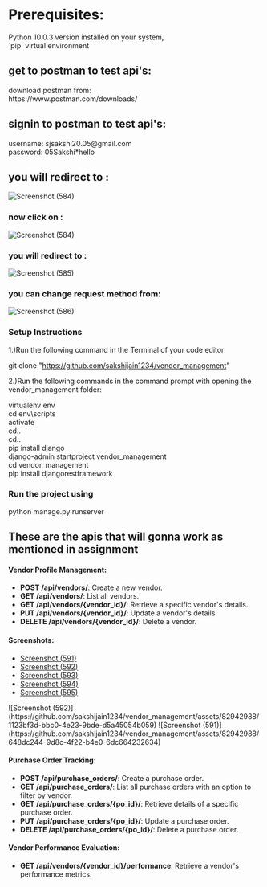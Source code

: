 <h1>Prerequisites:</h1>
<p>Python 10.0.3 version installed on your system, <br>
`pip` virtual environment</p>

<h2>get to postman to test api's: </h2>

<p>download postman from:<br>
https://www.postman.com/downloads/</p>

<h2>signin to postman to test api's: </h2>
 <p>
username: sjsakshi20.05@gmail.com<br>
password: 05Sakshi*hello</p>

<h2>you will redirect to :</h2>

![Screenshot (584)](https://github.com/sakshijain1234/vendor_management/assets/82942988/770a1c31-e6fd-4051-b9c4-dfd10f95ae3d)

<h3>now click on :</h3>

![Screenshot (584)](https://github.com/sakshijain1234/vendor_management/assets/82942988/4f92fc73-33ae-4147-a754-413cdb5f6601)

<h3>you will redirect to :</h3>

![Screenshot (585)](https://github.com/sakshijain1234/vendor_management/assets/82942988/18e3b6f1-cf47-4c41-b6e3-747a4b84429d)

<h3>you can change request method from:</h3>

![Screenshot (586)](https://github.com/sakshijain1234/vendor_management/assets/82942988/7f59c849-084b-42a4-ac01-d23086c93000)

<h3>Setup Instructions</h3>

<p>1.)Run the following command in the Terminal of your code editor

git clone "https://github.com/sakshijain1234/vendor_management"

2.)Run the following commands in the command prompt with opening the vendor_management folder:

virtualenv env<br>
cd env\scripts<br>
activate<br>
cd..<br>
cd..<br>
pip install django<br>
django-admin startproject vendor_management<br>
cd vendor_management<br>
pip install djangorestframework</p>

<h3>Run the project using</h3>

<p>python manage.py runserver</p>

<h2>These are the apis that will gonna work as mentioned in assignment</h2>
<h4>Vendor Profile Management:</h4>
<ul>
    <li><strong>POST /api/vendors/</strong>: Create a new vendor.</li>
    <li><strong>GET /api/vendors/</strong>: List all vendors.</li>
    <li><strong>GET /api/vendors/{vendor_id}/</strong>: Retrieve a specific vendor's details.</li>
    <li><strong>PUT /api/vendors/{vendor_id}/</strong>: Update a vendor's details.</li>
    <li><strong>DELETE /api/vendors/{vendor_id}/</strong>: Delete a vendor.</li>
</ul>

<h4>Screenshots:</h4>
<ul>
    <li><a href="https://github.com/sakshijain1234/vendor_management/assets/82942988/a491e5c9-b024-4a7e-aa35-b9b8b498bb1d">Screenshot (591)</a></li>
    <li><a href="https://github.com/sakshijain1234/vendor_management/assets/82942988/1123bf3d-bbc0-4e23-9bde-d5a45054b059">Screenshot (592)</a></li>
    <li><a href="https://github.com/sakshijain1234/vendor_management/assets/82942988/3a19b81f-48dd-4224-950e-3c9a5da75d0a">Screenshot (593)</a></li>
    <li><a href="https://github.com/sakshijain1234/vendor_management/assets/82942988/3133befc-0842-42ee-8cea-503a8cab0c10">Screenshot (594)</a></li>
    <li><a href="https://github.com/sakshijain1234/vendor_management/assets/82942988/6da91207-73e4-4098-9d2b-5f6327fad087">Screenshot (595)</a></li>
</ul>
![Screenshot (592)](https://github.com/sakshijain1234/vendor_management/assets/82942988/1123bf3d-bbc0-4e23-9bde-d5a45054b059)
![Screenshot (591)](https://github.com/sakshijain1234/vendor_management/assets/82942988/648dc244-9d8c-4f22-b4e0-6dc664232634)


<h4>Purchase Order Tracking:</h4>
<ul>
    <li><strong>POST /api/purchase_orders/</strong>: Create a purchase order.</li>
    <li><strong>GET /api/purchase_orders/</strong>: List all purchase orders with an option to filter by vendor.</li>
    <li><strong>GET /api/purchase_orders/{po_id}/</strong>: Retrieve details of a specific purchase order.</li>
    <li><strong>PUT /api/purchase_orders/{po_id}/</strong>: Update a purchase order.</li>
    <li><strong>DELETE /api/purchase_orders/{po_id}/</strong>: Delete a purchase order.</li>
</ul>

<h4>Vendor Performance Evaluation:</h4>
<ul>
    <li><strong>GET /api/vendors/{vendor_id}/performance</strong>: Retrieve a vendor's performance metrics.</li>
</ul>


